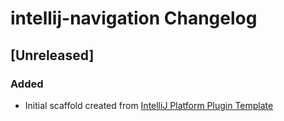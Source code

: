 <!-- Keep a Changelog guide -> https://keepachangelog.com -->

# intellij-navigation Changelog

## [Unreleased]
### Added
- Initial scaffold created from [IntelliJ Platform Plugin Template](https://github.com/JetBrains/intellij-platform-plugin-template)
